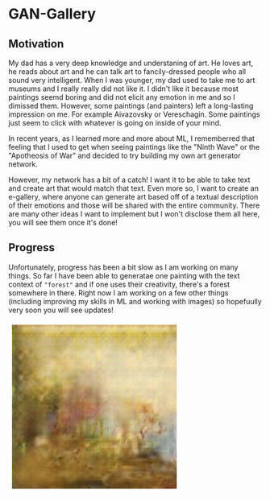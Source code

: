 # GAN-Gallery

## Motivation
My dad has a very deep knowledge and understaning of art. He loves art, he reads about art and he can talk art to fancily-dressed people who all sound very intelligent.
When I was younger, my dad used to take me to art museums and I really really did not like it. I didn't like it because most paintings seemd boring and 
did not elicit any emotion in me and so I dimissed them. However, some paintings (and painters) left a long-lasting impression on me. For example Aivazovsky or Vereschagin.
Some paintings just seem to click with whatever is going on inside of your mind.

In recent years, as I learned more and more about ML, I rememberred that feeling that I used to get when seeing paintings like the "Ninth Wave" or the "Apotheosis of War"
and decided to try building my own art generator network. 

However, my network has a bit of a catch! I want it to be able to take text and create art that would match that text. Even more so, I want to create an e-gallery, 
where anyone can generate art based off of a textual description of their emotions and those will be shared with the entire community. There are many other ideas I want to implement
but I won't disclose them all here, you will see them once it's done!


## Progress
Unfortunately, progress has been a bit slow as I am working on many things. So far I have been able to generatae one painting with the text context of `"forest"` and if one
uses their creativity, there's a forest somewhere in there. Right now I am working on a few other things (including improving my skills in ML and working with images) so 
hopefuully very soon you will see updates! 

![An image of a GAN forest](gan_forest.png)
